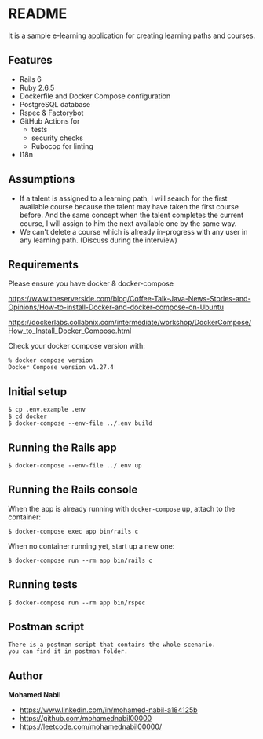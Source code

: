 # README

It is a sample e-learning application for creating learning paths and courses.

## Features

* Rails 6
* Ruby 2.6.5
* Dockerfile and Docker Compose configuration
* PostgreSQL database
* Rspec & Factorybot
* GitHub Actions for
  * tests
  * security checks
  * Rubocop for linting
* I18n

## Assumptions

* If a talent is assigned to a learning path, I will search for the first available course because the talent may have taken the first course before. And the same concept when the talent completes the current course,
I will assign to him the next available one by the same way.
* We can't delete a course which is already in-progress with any user in any learning path. (Discuss during the interview)

## Requirements

Please ensure you have docker & docker-compose

https://www.theserverside.com/blog/Coffee-Talk-Java-News-Stories-and-Opinions/How-to-install-Docker-and-docker-compose-on-Ubuntu

https://dockerlabs.collabnix.com/intermediate/workshop/DockerCompose/How_to_Install_Docker_Compose.html

Check your docker compose version with:
```
% docker compose version
Docker Compose version v1.27.4
```

## Initial setup
```
$ cp .env.example .env
$ cd docker
$ docker-compose --env-file ../.env build
```

## Running the Rails app
```
$ docker-compose --env-file ../.env up
```
## Running the Rails console
When the app is already running with `docker-compose` up, attach to the container:
```
$ docker-compose exec app bin/rails c
```
When no container running yet, start up a new one:
```
$ docker-compose run --rm app bin/rails c
```
## Running tests
```
$ docker-compose run --rm app bin/rspec
```

## Postman script
```
There is a postman script that contains the whole scenario.
you can find it in postman folder.
```

## Author

**Mohamed Nabil**

- <https://www.linkedin.com/in/mohamed-nabil-a184125b>
- <https://github.com/mohamednabil00000>
- <https://leetcode.com/mohamednabil00000/>
